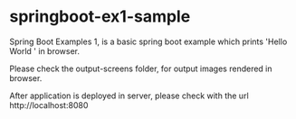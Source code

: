 # springboot-ex1-sample
Spring Boot Examples 1, is a basic spring boot example which prints 'Hello World ' in browser.

Please check the output-screens folder, for output images rendered in browser.

After application is deployed in server, please check with the url http://localhost:8080